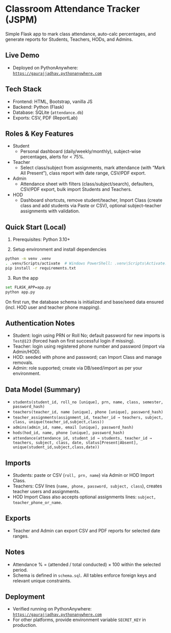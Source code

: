 # Classroom Attendance Tracker (JSPM)

Simple Flask app to mark class attendance, auto-calc percentages, and generate reports for Students, Teachers, HODs, and Admins.

## Live Demo
- Deployed on PythonAnywhere: [`https://gaurajjadhav.pythonanywhere.com`](https://gaurajjadhav.pythonanywhere.com)

## Tech Stack
- Frontend: HTML, Bootstrap, vanilla JS
- Backend: Python (Flask)
- Database: SQLite (`attendance.db`)
- Exports: CSV, PDF (ReportLab)

## Roles & Key Features
- Student
  - Personal dashboard (daily/weekly/monthly), subject-wise percentages, alerts for < 75%.
- Teacher
  - Select class/subject from assignments, mark attendance (with “Mark All Present”), class report with date range, CSV/PDF export.
- Admin
  - Attendance sheet with filters (class/subject/search), defaulters, CSV/PDF export, bulk import Students and Teachers.
- HOD
  - Dashboard shortcuts, remove student/teacher, Import Class (create class and add students via Paste or CSV), optional subject–teacher assignments with validation.

## Quick Start (Local)
1) Prerequisites: Python 3.10+

2) Setup environment and install dependencies
```bash
python -m venv .venv
. .venv/Scripts/activate  # Windows PowerShell: .venv\Scripts\Activate.ps1
pip install -r requirements.txt
```

3) Run the app
```bash
set FLASK_APP=app.py
python app.py
```
On first run, the database schema is initialized and base/seed data ensured (incl. HOD user and teacher phone mapping).

## Authentication Notes
- Student: login using PRN or Roll No; default password for new imports is `Test@123` (forced hash on first successful login if missing).
- Teacher: login using registered phone number and password (import via Admin/HOD).
- HOD: seeded with phone and password; can Import Class and manage removals.
- Admin: role supported; create via DB/seed/import as per your environment.

## Data Model (Summary)
- `students(student_id, roll_no [unique], prn, name, class, semester, password_hash)`
- `teachers(teacher_id, name [unique], phone [unique], password_hash)`
- `teacher_assignments(assignment_id, teacher_id → teachers, subject, class, unique(teacher_id,subject,class))`
- `admins(admin_id, name, email [unique], password_hash)`
- `hods(hod_id, name, phone [unique], password_hash)`
- `attendance(attendance_id, student_id → students, teacher_id → teachers, subject, class, date, status[Present|Absent], unique(student_id,subject,class,date))`

## Imports
- Students: paste or CSV (`roll, prn, name`) via Admin or HOD Import Class.
- Teachers: CSV lines (`name, phone, password, subject, class`), creates teacher users and assignments.
- HOD Import Class also accepts optional assignments lines: `subject, teacher_phone_or_name`.

## Exports
- Teacher and Admin can export CSV and PDF reports for selected date ranges.

## Notes
- Attendance % = (attended / total conducted) × 100 within the selected period.
- Schema is defined in `schema.sql`. All tables enforce foreign keys and relevant unique constraints.

## Deployment
- Verified running on PythonAnywhere: [`https://gaurajjadhav.pythonanywhere.com`](https://gaurajjadhav.pythonanywhere.com)
- For other platforms, provide environment variable `SECRET_KEY` in production.


